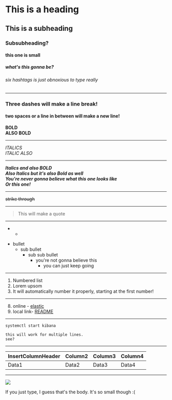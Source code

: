 # This is a heading
## This is a subheading
### Subsubheading?
#### this one is small
##### what's this gonna be?
###### six hashtags is just obnoxious to type really
---
### Three dashes will make a line break!
#### two spaces or a line in between will make a new line!

**BOLD**  
__ALSO BOLD__

---
*ITALICS*  
_ITALIC ALSO_

---
***Italics and also BOLD***  
**_Also Italics but it's also Bold as well_**  
__*You're never gonna believe what this one looks like*__  
___Or this one!___

---

~~strike through~~

---

> This will make a quote
---

* -

- bullet
  - sub bullet
      - sub sub bullet
          - you're not gonna believe this
              - you can just keep going

---

1. Numbered list
212. Lorem upsom
195. It will automatically number it properly, starting at the first number!

---

8. online - [elastic](https://elastic.co)
61. local link- [README](/home/student/NSM-Engineer/README.md)


---

`systemctl start kibana`  

```
this will work for multiple lines.
see?
```

---

| InsertColumnHeader | Column2 | Column3 | Column4 |  
| --- | --- | --- | --- |
| Data1 | Data2 | Data3 | Data4 |

---

<!-- This is how you make a comment! Yes, it's very annoying to have to do-->
<!-- You will have to upload the file to your atom project/GITHUB repo-->
<img src="file name.png">

If you just type, I guess that's the body. It's so small though :(
